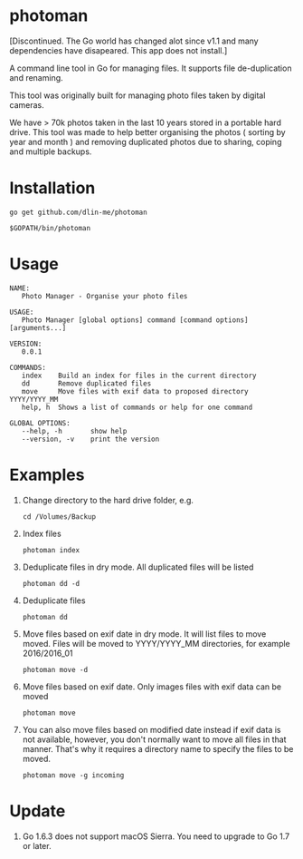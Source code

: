 

# photoman

[Discontinued. The Go world has changed alot since v1.1 and many dependencies have disapeared. This app does not install.]


A command line tool in Go for managing files. It supports file de-duplication and renaming.

This tool was originally built for managing photo files taken by digital cameras. 

We have > 70k photos taken in the last 10 years stored in a portable hard drive. This tool was made to help better organising
the photos ( sorting by year and month ) and removing duplicated photos due to sharing, coping and multiple backups. 


# Installation

```
go get github.com/dlin-me/photoman

$GOPATH/bin/photoman
```

# Usage

```
NAME:
   Photo Manager - Organise your photo files

USAGE:
   Photo Manager [global options] command [command options] [arguments...]

VERSION:
   0.0.1

COMMANDS:
   index	Build an index for files in the current directory
   dd		Remove duplicated files
   move		Move files with exif data to proposed directory YYYY/YYYY_MM
   help, h	Shows a list of commands or help for one command
   
GLOBAL OPTIONS:
   --help, -h		show help
   --version, -v	print the version
```

# Examples

1. Change directory to the hard drive folder, e.g.

    ````
    cd /Volumes/Backup
    ````
    
1. Index files

    ```
    photoman index
    ```
    
1. Deduplicate files in dry mode. All duplicated files will be listed

    ```
    photoman dd -d
    ```
   
1. Deduplicate files

    ```
    photoman dd
    ```
   
1. Move files based on exif date in dry mode. It will list files to move moved. Files will be moved to YYYY/YYYY_MM directories, for example 2016/2016_01

    ```
    photoman move -d
    ```
   
1. Move files based on exif date. Only images files with exif data can be moved

    ```
    photoman move
    ```
   
1. You can also move files based on modified date instead if exif data is not available, however, you don't normally want to move all files in that manner. That's why it requires a directory name to specify the files to be moved.

    ```
    photoman move -g incoming
    ```

# Update

1. Go 1.6.3 does not support macOS Sierra. You need to upgrade to Go 1.7 or later.
